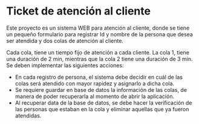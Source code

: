 # Ticket de atención al cliente

Este proyecto es un sistema WEB para atención al cliente, donde se tiene un pequeño formulario para registrar Id y nombre de la persona que desea ser atendida y dos colas de
atención al cliente.

Cada cola, tiene un tiempo fijo de atención a cada cliente. La cola 1, tiene una duración de 2 min, mientras que la cola 2 tiene una duración de 3 min.
Se deben implementar las siguientes acciones:
- En cada registro de persona, el sistema debe decidir en cuál de las colas será atendido con mayor rapidez y asignarlo a dicha cola.
- Se requiere guardar en base de datos la información de las colas, de manera de poder recuperarla al momento de abrir la aplicación.
- Al recuperar data de la base de datos, se debe hacer la verificación de las personas que estaban en la cola y eliminar aquellas que ya fueron atendidas.

